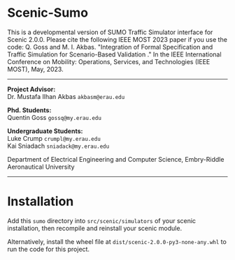 # Scenic-Sumo
This is a developmental version of SUMO Traffic Simulator interface for Scenic 2.0.0.
Please cite the following IEEE MOST 2023 paper if you use the code:
Q. Goss and M. I. Akbas. "Integration of Formal Specification and Traffic Simulation for Scenario-Based Validation ." In the IEEE International Conference on Mobility: Operations, Services, and Technologies (IEEE MOST), May, 2023.

---

**Project Advisor:**<br>
Dr. Mustafa Ilhan Akbas `akbasm@erau.edu`<br>

**Phd. Students:**<br>
Quentin Goss `gossq@my.erau.edu`<br>

**Undergraduate Students:**<br>
Luke Crump `crumpl@my.erau.edu`<br>
Kai Sniadach `sniadack@my.erau.edu`<br>

Department of Electrical Engineering and Computer Science, Embry-Riddle Aeronautical University <br>

---

# Installation

Add this `sumo` directory into `src/scenic/simulators` of your scenic installation, then recompile and reinstall your scenic module.

Alternatively, install the wheel file at `dist/scenic-2.0.0-py3-none-any.whl` to run the code for this project.

